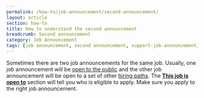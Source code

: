 ```yaml
---
permalink: /how-to/job-announcement/second-announcement/
layout: article
section: how-to
title: How to understand the second announcement
breadcrumb: Second announcement
category: Job Announcement
tags: [job announcement, second announcement, support-job-announcement]
---
```


Sometimes there are two job announcements for the same job. Usually, one job announcement will be [open to the public](../../../working-in-government/unique-hiring-paths/public) and the other job announcement will be open to a set of other [hiring paths](../../../working-in-government/unique-hiring-paths/). The [**This job is open to**](../this-job-is-open-to/) section will tell you who is eligible to apply. Make sure you apply to the right job announcement.
